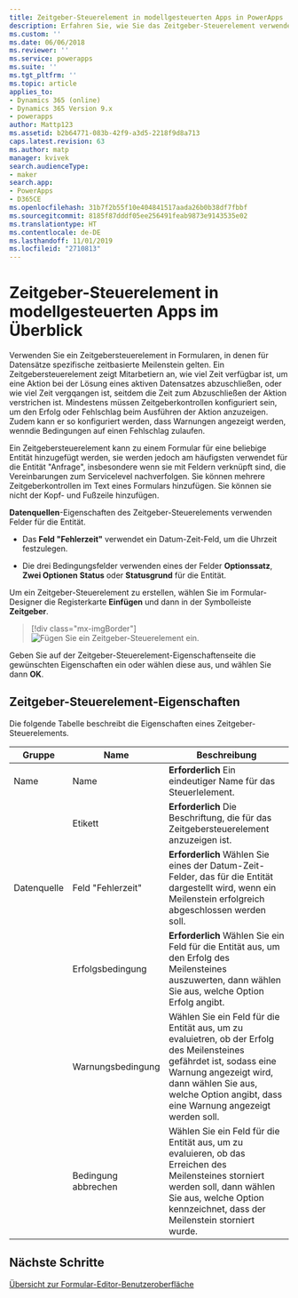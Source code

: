 ```yaml
---
title: Zeitgeber-Steuerelement in modellgesteuerten Apps in PowerApps | Microsoft-Dokumentation
description: Erfahren Sie, wie Sie das Zeitgeber-Steuerelement verwenden können
ms.custom: ''
ms.date: 06/06/2018
ms.reviewer: ''
ms.service: powerapps
ms.suite: ''
ms.tgt_pltfrm: ''
ms.topic: article
applies_to:
- Dynamics 365 (online)
- Dynamics 365 Version 9.x
- powerapps
author: Mattp123
ms.assetid: b2b64771-083b-42f9-a3d5-2218f9d8a713
caps.latest.revision: 63
ms.author: matp
manager: kvivek
search.audienceType:
- maker
search.app:
- PowerApps
- D365CE
ms.openlocfilehash: 31b7f2b55f10e404841517aada26b0b38df7fbbf
ms.sourcegitcommit: 8185f87dddf05ee256491feab9873e9143535e02
ms.translationtype: HT
ms.contentlocale: de-DE
ms.lasthandoff: 11/01/2019
ms.locfileid: "2710813"
---
```

# <a name="model-driven-app-timer-control-overview"></a>Zeitgeber-Steuerelement in modellgesteuerten Apps im Überblick

 Verwenden Sie ein Zeitgebersteuerelement in Formularen, in denen für Datensätze spezifische zeitbasierte Meilenstein gelten. Ein Zeitgebersteuerelement zeigt Mitarbetiern an, wie viel Zeit verfügbar ist, um eine Aktion bei der Lösung eines aktiven Datensatzes abzuschließen, oder wie viel Zeit vergqangen ist, seitdem die Zeit zum Abzuschließen der Aktion verstrichen ist. Mindestens müssen Zeitgeberkontrollen konfiguriert sein, um den Erfolg oder Fehlschlag beim Ausführen der Aktion anzuzeigen. Zudem kann er so konfiguriert werden, dass Warnungen angezeigt werden, wenndie Bedingungen auf einen Fehlschlag zulaufen.  
  
 Ein Zeitgebersteuerelement kann zu einem Formular für eine beliebige Entität hinzugefügt werden, sie werden jedoch am häufigsten verwendet für die Entität "Anfrage", insbesondere wenn sie mit Feldern verknüpft sind, die Vereinbarungen zum Servicelevel nachverfolgen. Sie können mehrere Zeitgeberkontrollen im Text eines Formulars hinzufügen. Sie können sie nicht der Kopf- und Fußzeile hinzufügen.  
  
 **Datenquellen**-Eigenschaften des Zeitgeber-Steuerelements verwenden Felder für die Entität.  
  
-   Das **Feld "Fehlerzeit"** verwendet ein Datum-Zeit-Feld, um die Uhrzeit festzulegen.  
  
-   Die drei Bedingungsfelder verwenden eines der Felder **Optionssatz**, **Zwei Optionen** **Status** oder **Statusgrund** für die Entität.  

Um ein Zeitgeber-Steuerelement zu erstellen, wählen Sie im Formular-Designer die Registerkarte **Einfügen** und dann in der Symbolleiste **Zeitgeber**. 

  > [!div class="mx-imgBorder"] 
  > ![Fügen Sie ein Zeitgeber-Steuerelement ein.](media/insert-timer-control.png)

Geben Sie auf der Zeitgeber-Steuerelement-Eigenschaftenseite die gewünschten Eigenschaften ein oder wählen diese aus, und wählen Sie dann **OK**. 

  
<a name="BKMK_TimerControlProperties"></a>   

## <a name="timer-control-properties"></a>Zeitgeber-Steuerelement-Eigenschaften  
 Die folgende Tabelle beschreibt die Eigenschaften eines Zeitgeber-Steuerelements.  
  
|Gruppe|Name|Beschreibung|  
|-----------|----------|-----------------|  
|Name|Name|**Erforderlich** Ein eindeutiger Name für das Steuerlelement.|  
||Etikett|**Erforderlich** Die Beschriftung, die für das Zeitgebersteuerelement anzuzeigen ist.|  
|Datenquelle|Feld "Fehlerzeit"|**Erforderlich** Wählen Sie eines der Datum-Zeit-Felder, das für die Entität dargestellt wird, wenn ein Meilenstein erfolgreich abgeschlossen werden soll.|  
||Erfolgsbedingung|**Erforderlich** Wählen Sie ein Feld für die Entität aus, um den Erfolg des Meilensteines auszuwerten, dann wählen Sie aus, welche Option Erfolg angibt.|  
||Warnungsbedingung|Wählen Sie ein Feld für die Entität aus, um zu evaluietren, ob der Erfolg des Meilensteines gefährdet ist, sodass eine Warnung angezeigt wird, dann wählen Sie aus, welche Option angibt, dass eine Warnung angezeigt werden soll.|  
||Bedingung abbrechen|Wählen Sie ein Feld für die Entität aus, um zu evaluieren, ob das Erreichen des Meilensteines storniert werden soll, dann wählen Sie aus, welche Option kennzeichnet, dass der Meilenstein storniert wurde.|  

## <a name="next-steps"></a>Nächste Schritte

[Übersicht zur Formular-Editor-Benutzeroberfläche](form-editor-user-interface-legacy.md)
